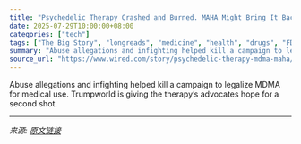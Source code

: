 ```yaml
---
title: "Psychedelic Therapy Crashed and Burned. MAHA Might Bring It Back"
date: 2025-07-29T10:00:00+08:00
categories: ["tech"]
tags: ["The Big Story", "longreads", "medicine", "health", "drugs", "FDA", "psychology", "What a Trip"]
summary: "Abuse allegations and infighting helped kill a campaign to legalize MDMA for medical use. Trumpworld is giving the therapy’s advocates hope for a second shot."
source_url: "https://www.wired.com/story/psychedelic-therapy-mdma-maha/"
---
```


Abuse allegations and infighting helped kill a campaign to legalize MDMA for medical use. Trumpworld is giving the therapy’s advocates hope for a second shot.

---

*来源: [原文链接](https://www.wired.com/story/psychedelic-therapy-mdma-maha/)*
